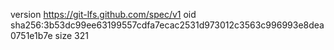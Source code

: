 version https://git-lfs.github.com/spec/v1
oid sha256:3b53dc99ee63199557cdfa7ecac2531d973012c3563c996993e8dea0751e1b7e
size 321
